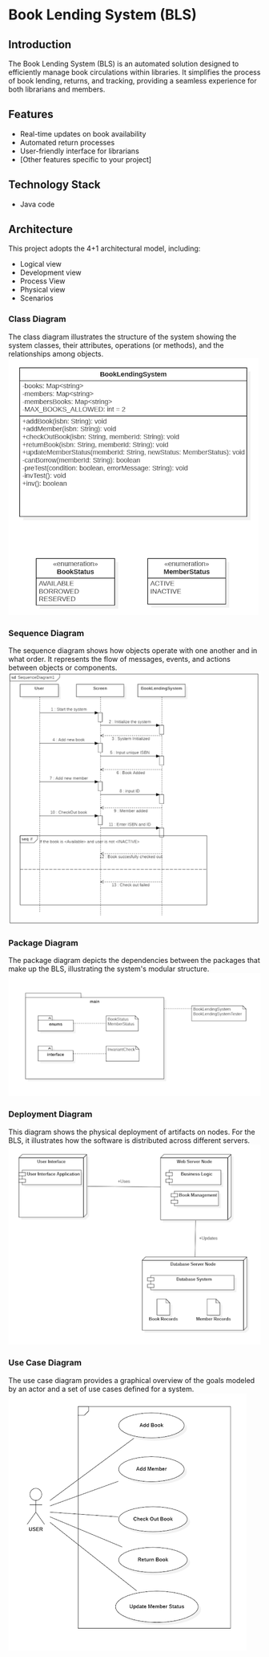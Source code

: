 # Book Lending System (BLS)

## Introduction
The Book Lending System (BLS) is an automated solution designed to efficiently manage book circulations within libraries. It simplifies the process of book lending, returns, and tracking, providing a seamless experience for both librarians and members.

## Features
- Real-time updates on book availability
- Automated return processes
- User-friendly interface for librarians
- [Other features specific to your project]

## Technology Stack
- Java code

## Architecture
This project adopts the 4+1 architectural model, including:
- Logical view
- Development view
- Process View
- Physical view
- Scenarios

### Class Diagram
The class diagram illustrates the structure of the system showing the system classes, their attributes, operations (or methods), and the relationships among objects.
![Class Diagram](class.png)

### Sequence Diagram
The sequence diagram shows how objects operate with one another and in what order. It represents the flow of messages, events, and actions between objects or components.
![Sequence Diagram](seq.png)

### Package Diagram
The package diagram depicts the dependencies between the packages that make up the BLS, illustrating the system's modular structure.
![Package Diagram](package.png)

### Deployment Diagram
This diagram shows the physical deployment of artifacts on nodes. For the BLS, it illustrates how the software is distributed across different servers.
![Deployment Diagram](deploy.png)

### Use Case Diagram
The use case diagram provides a graphical overview of the goals modeled by an actor and a set of use cases defined for a system.
![Use Case Diagram](usecase.png)
